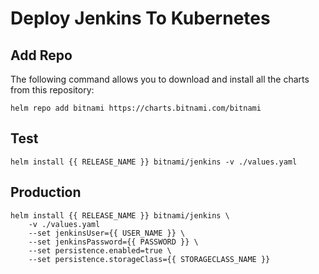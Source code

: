 # Deploy Jenkins To Kubernetes
## Add Repo
The following command allows you to download and install all the charts from this repository:
```
helm repo add bitnami https://charts.bitnami.com/bitnami
```


## Test
```
helm install {{ RELEASE_NAME }} bitnami/jenkins -v ./values.yaml
```

## Production
```
helm install {{ RELEASE_NAME }} bitnami/jenkins \
    -v ./values.yaml
    --set jenkinsUser={{ USER_NAME }} \
    --set jenkinsPassword={{ PASSWORD }} \
    --set persistence.enabled=true \ 
    --set persistence.storageClass={{ STORAGECLASS_NAME }}
```
